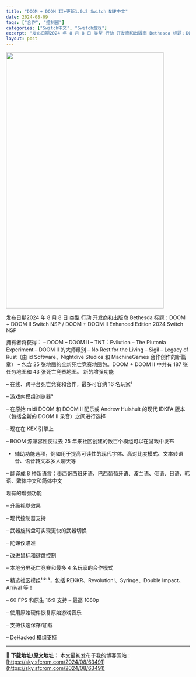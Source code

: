 ```yaml
---
title: "DOOM + DOOM II+更新1.0.2 Switch NSP中文"
date: 2024-08-09
tags: ["合作", "控制器"]
categories: ["Switch中文", "Switch游戏"]
excerpt: "发布日期2024 年 8 月 8 日 类型 行动 开发商和出版商 Bethesda 标题：DOOM + DOOM II Switch NSP / DOOM + DOOM II Enhanced Edition 2024 Switch NSP 拥有者将获得： – DOOM – DOOM II – TN&hellip;"
layout: post
---
```


<img class="aligncenter size-full wp-image-63492" src="https://sky.sfcrom.com/wp-content/uploads/2024/08/202408091357153.webp" alt="" width="432" height="700" />

发布日期2024 年 8 月 8 日
类型	行动
开发商和出版商 Bethesda
标题：DOOM + DOOM II Switch NSP / DOOM + DOOM II Enhanced Edition 2024 Switch NSP

拥有者将获得：
– DOOM
– DOOM II
– TNT：Evilution
– The Plutonia Experiment
– DOOM II 的大师级别
– No Rest for the Living
– Sigil
– Legacy of Rust（由 id Software、Nightdive Studios 和 MachineGames 合作创作的新篇章）
– 包含 25 张地图的全新死亡竞赛地图包。DOOM + DOOM II 中共有 187 张任务地图和 43 张死亡竞赛地图。
新的增强功能

– 在线、跨平台死亡竞赛和合作，最多可容纳 16 名玩家¹

– 游戏内模组浏览器³

– 在原始 midi DOOM 和 DOOM II 配乐或 Andrew Hulshult 的现代 IDKFA 版本（包括全新的 DOOM II 录音）之间进行选择

– 现在在 KEX 引擎上

– BOOM 源兼容性使过去 25 年来社区创建的数百个模组可以在游戏中发布

- 辅助功能选项，例如用于提高可读性的现代字体、高对比度模式、文本转语音、语音转文本多人聊天等

– 翻译成 8 种新语言：墨西哥西班牙语、巴西葡萄牙语、波兰语、俄语、日语、韩语、繁体中文和简体中文

现有的增强功能

– 升级视觉效果

– 现代控制器支持

– 武器旋转盘可实现更快的武器切换

– 陀螺仪瞄准

– 改进鼠标和键盘控制

– 本地分屏死亡竞赛和最多 4 名玩家的合作模式

– 精选社区模组¹'²'³，包括 REKKR、Revolution!、Syringe、Double Impact、Arrival 等！

– 60 FPS 和原生 16:9 支持 – 最高 1080p

– 使用原始硬件恢复原始游戏音乐

– 支持快速保存/加载

– DeHacked 模组支持

---
📖 **下载地址/原文地址：** 本文最初发布于我的博客网站：[https://sky.sfcrom.com/2024/08/63491](https://sky.sfcrom.com/2024/08/63491)
